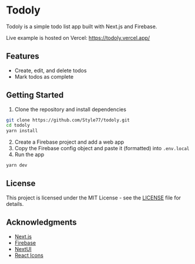 # Todoly
Todoly is a simple todo list app built with Next.js and Firebase.

Live example is hosted on Vercel: https://todoly.vercel.app/

## Features
- Create, edit, and delete todos
- Mark todos as complete

## Getting Started
1. Clone the repository and install dependencies
```bash
git clone https://github.com/Style77/todoly.git
cd todoly
yarn install
```
2. Create a Firebase project and add a web app
3. Copy the Firebase config object and paste it (formatted) into `.env.local`
4. Run the app
```bash
yarn dev
```

## License
This project is licensed under the MIT License - see the [LICENSE](LICENSE) file for details.

## Acknowledgments
- [Next.js](https://nextjs.org/)
- [Firebase](https://firebase.google.com/)
- [NextUI](https://nextui.org/)
- [React Icons](https://react-icons.github.io/react-icons/)